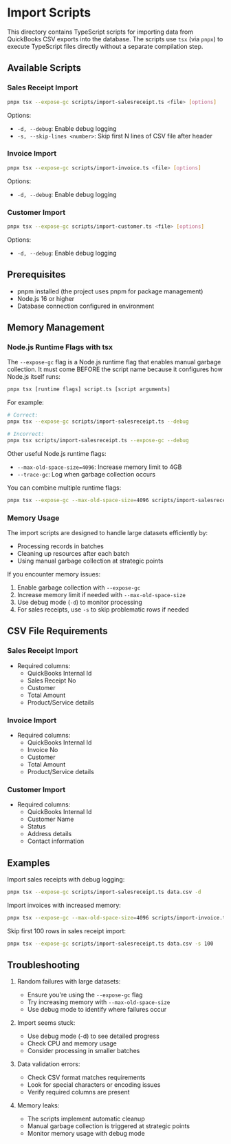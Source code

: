 # Import Scripts

This directory contains TypeScript scripts for importing data from QuickBooks CSV exports into the database. The scripts use `tsx` (via `pnpx`) to execute TypeScript files directly without a separate compilation step.

## Available Scripts

### Sales Receipt Import
```bash
pnpx tsx --expose-gc scripts/import-salesreceipt.ts <file> [options]
```

Options:
- `-d, --debug`: Enable debug logging
- `-s, --skip-lines <number>`: Skip first N lines of CSV file after header

### Invoice Import
```bash
pnpx tsx --expose-gc scripts/import-invoice.ts <file> [options]
```

Options:
- `-d, --debug`: Enable debug logging

### Customer Import
```bash
pnpx tsx --expose-gc scripts/import-customer.ts <file> [options]
```

Options:
- `-d, --debug`: Enable debug logging

## Prerequisites

- pnpm installed (the project uses pnpm for package management)
- Node.js 16 or higher
- Database connection configured in environment

## Memory Management

### Node.js Runtime Flags with tsx

The `--expose-gc` flag is a Node.js runtime flag that enables manual garbage collection. It must come BEFORE the script name because it configures how Node.js itself runs:

```bash
pnpx tsx [runtime flags] script.ts [script arguments]
```

For example:
```bash
# Correct:
pnpx tsx --expose-gc scripts/import-salesreceipt.ts --debug

# Incorrect:
pnpx tsx scripts/import-salesreceipt.ts --expose-gc --debug
```

Other useful Node.js runtime flags:
- `--max-old-space-size=4096`: Increase memory limit to 4GB
- `--trace-gc`: Log when garbage collection occurs

You can combine multiple runtime flags:
```bash
pnpx tsx --expose-gc --max-old-space-size=4096 scripts/import-salesreceipt.ts
```

### Memory Usage

The import scripts are designed to handle large datasets efficiently by:
- Processing records in batches
- Cleaning up resources after each batch
- Using manual garbage collection at strategic points

If you encounter memory issues:
1. Enable garbage collection with `--expose-gc`
2. Increase memory limit if needed with `--max-old-space-size`
3. Use debug mode (`-d`) to monitor processing
4. For sales receipts, use `-s` to skip problematic rows if needed

## CSV File Requirements

### Sales Receipt Import
- Required columns:
  - QuickBooks Internal Id
  - Sales Receipt No
  - Customer
  - Total Amount
  - Product/Service details

### Invoice Import
- Required columns:
  - QuickBooks Internal Id
  - Invoice No
  - Customer
  - Total Amount
  - Product/Service details

### Customer Import
- Required columns:
  - QuickBooks Internal Id
  - Customer Name
  - Status
  - Address details
  - Contact information

## Examples

Import sales receipts with debug logging:
```bash
pnpx tsx --expose-gc scripts/import-salesreceipt.ts data.csv -d
```

Import invoices with increased memory:
```bash
pnpx tsx --expose-gc --max-old-space-size=4096 scripts/import-invoice.ts data.csv
```

Skip first 100 rows in sales receipt import:
```bash
pnpx tsx --expose-gc scripts/import-salesreceipt.ts data.csv -s 100
```

## Troubleshooting

1. Random failures with large datasets:
   - Ensure you're using the `--expose-gc` flag
   - Try increasing memory with `--max-old-space-size`
   - Use debug mode to identify where failures occur

2. Import seems stuck:
   - Use debug mode (-d) to see detailed progress
   - Check CPU and memory usage
   - Consider processing in smaller batches

3. Data validation errors:
   - Check CSV format matches requirements
   - Look for special characters or encoding issues
   - Verify required columns are present

4. Memory leaks:
   - The scripts implement automatic cleanup
   - Manual garbage collection is triggered at strategic points
   - Monitor memory usage with debug mode
